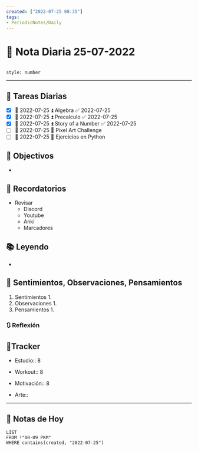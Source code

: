 ```yaml
---
created: ["2022-07-25 08:35"]
tags:
- PeriodicNotes/Daily
---
```


# 📅 Nota Diaria 25-07-2022
```toc

style: number

```

---
## 🔷 Tareas Diarias
- [x] 📅 2022-07-25 ⏫ Algebra ✅ 2022-07-25
- [x] 📅 2022-07-25 ⏫ Precalculo ✅ 2022-07-25
- [x] 📅 2022-07-25 ⏫ Story of a Number ✅ 2022-07-25
- [ ] 📅 2022-07-25 🔼 Pixel Art Challenge
- [ ] 📅 2022-07-25 🔽 Ejercicios en Python

## 🎯 Objectivos
- 
## 📕 Recordatorios
- Revisar
	- Discord
	- Youtube
	- Anki
	- Marcadores
## 📚 Leyendo
- 
## 💬 Sentimientos, Observaciones, Pensamientos 
1. Sentimientos
	1. 
2. Observaciones
	1. 
3. Pensamientos
	1. 
### 🔃 Reflexión

## 🔷Tracker

- Estudio:: 8

- Workout:: 8

- Motivación:: 8

- Arte::
---

## 📅 Notas de Hoy
```dataview
LIST 
FROM !"00-09 PKM" 
WHERE contains(created, "2022-07-25")
```